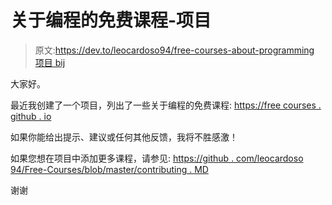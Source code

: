 # 关于编程的免费课程-项目

> 原文:[https://dev.to/leocardoso94/free-courses-about-programming 项目 bij](https://dev.to/leocardoso94/free-courses-about-programming---project-bij)

大家好。

最近我创建了一个项目，列出了一些关于编程的免费课程:
[https://free courses . github . io](https://freecourses.github.io)

如果你能给出提示、建议或任何其他反馈，我将不胜感激！

如果您想在项目中添加更多课程，请参见:
[https://github . com/leocardoso 94/Free-Courses/blob/master/contributing . MD](https://github.com/Leocardoso94/Free-Courses/blob/master/CONTRIBUTING.md)

谢谢